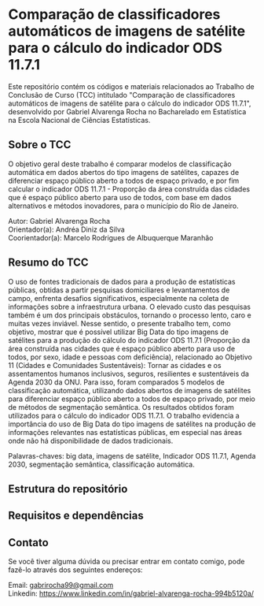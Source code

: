 # Comparação de classificadores automáticos de imagens de satélite para o cálculo do indicador ODS 11.7.1

Este repositório contém os códigos e materiais relacionados ao Trabalho de Conclusão de Curso (TCC) intitulado "Comparação de classificadores automáticos de imagens de satélite para o cálculo do indicador ODS 11.7.1", desenvolvido por Gabriel Alvarenga Rocha no Bacharelado em Estatística na Escola Nacional de Ciências Estatísticas.

## Sobre o TCC
O objetivo geral deste trabalho é comparar modelos de classificação
automática em dados abertos do tipo imagens de satélites, capazes de diferenciar
espaço público aberto a todos de espaço privado, e por fim calcular o indicador ODS
11.7.1 - Proporção da área construída das cidades que é espaço público aberto para uso
de todos, com base em dados alternativos e métodos inovadores, para o município do Rio
de Janeiro.

Autor: Gabriel Alvarenga Rocha \
Orientador(a): Andréa Diniz da Silva \
Coorientador(a): Marcelo Rodrigues de Albuquerque Maranhão

## Resumo do TCC
O uso de fontes tradicionais de dados para a produção de estatísticas públicas, obtidas a
partir pesquisas domiciliares e levantamentos de campo, enfrenta desafios significativos,
especialmente na coleta de informações sobre a infraestrutura urbana. O elevado custo
das pesquisas também é um dos principais obstáculos, tornando o processo lento, caro
e muitas vezes inviável. Nesse sentido, o presente trabalho tem, como objetivo, mostrar
que é possível utilizar Big Data do tipo imagens de satélites para a produção do cálculo
do indicador ODS 11.7.1 (Proporção da área construída nas cidades que é espaço público
aberto para uso de todos, por sexo, idade e pessoas com deficiência), relacionado ao
Objetivo 11 (Cidades e Comunidades Sustentáveis): Tornar as cidades e os assentamentos
humanos inclusivos, seguros, resilientes e sustentáveis da Agenda 2030 da ONU. Para
isso, foram comparados 5 modelos de classificação automática, utilizando dados abertos
de imagens de satélites para diferenciar espaço público aberto a todos de espaço privado,
por meio de métodos de segmentação semântica. Os resultados obtidos foram utilizados
para o cálculo do indicador ODS 11.7.1. O trabalho evidencia a importância do uso de Big
Data do tipo imagens de satélites na produção de informações relevantes nas estatísticas
públicas, em especial nas áreas onde não há disponibilidade de dados tradicionais. 

Palavras-chaves: big data, imagens de satélite, Indicador ODS 11.7.1, Agenda 2030,
segmentação semântica, classificação automática.

## Estrutura do repositório

## Requisitos e dependências

## Contato

Se você tiver alguma dúvida ou precisar entrar em contato comigo, pode fazê-lo através dos seguintes endereços:

Email: gabrirocha99@gmail.com \
Linkedin: https://www.linkedin.com/in/gabriel-alvarenga-rocha-994b5120a/ 
